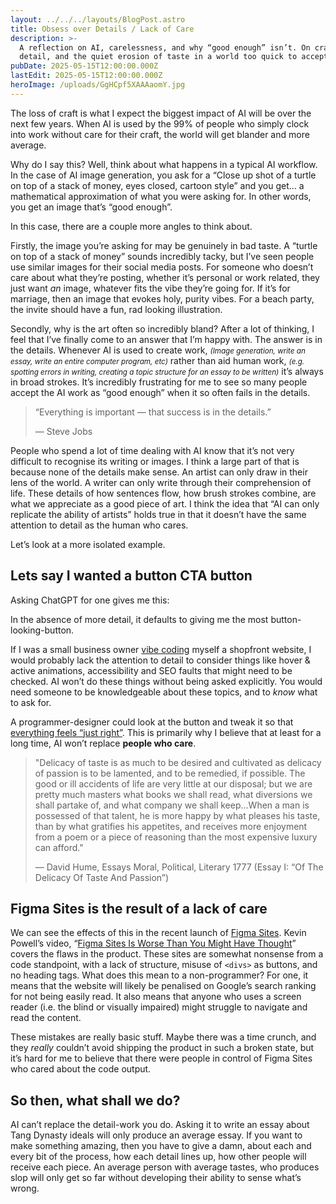 ```yaml
---
layout: ../../../layouts/BlogPost.astro
title: Obsess over Details / Lack of Care
description: >-
  A reflection on AI, carelessness, and why “good enough” isn’t. On craft,
  detail, and the quiet erosion of taste in a world too quick to accept slop.
pubDate: 2025-05-15T12:00:00.000Z
lastEdit: 2025-05-15T12:00:00.000Z
heroImage: /uploads/GgHCpf5XAAAaomY.jpg
---
```


The loss of craft is what I expect the biggest impact of AI will be over the next few years. When AI is used by the 99% of people who simply clock into work without care for their craft, the world will get blander and more average.

Why do I say this? Well, think about what happens in a typical AI workflow. In the case of AI image generation, you ask for a “Close up shot of a turtle on top of a stack of money, eyes closed, cartoon style” and you get… a mathematical approximation of what you were asking for. In other words, you get an image that’s “good enough”.

In this case, there are a couple more angles to think about.

Firstly, the image you’re asking for may be genuinely in bad taste. A “turtle on top of a stack of money” sounds incredibly tacky, but I’ve seen people use similar images for their social media posts. For someone who doesn’t care about what they’re posting, whether it’s personal or work related, they just want _an_ image, whatever fits the vibe they’re going for. If it’s for marriage, then an image that evokes holy, purity vibes. For a beach party, the invite should have a fun, rad looking illustration.

Secondly, why is the art often so incredibly bland? After a lot of thinking, I feel that I’ve finally come to an answer that I’m happy with. The answer is in the details. Whenever AI is used to create work, <small>_(Image generation, write an essay, write an entire computer program, etc)_</small> rather than aid human work, <small>_(e.g. spotting errors in writing, creating a topic structure for an essay to be written)_</small> it’s always in broad strokes. It’s incredibly frustrating for me to see so many people accept the AI work as “good enough” when it so often fails in the details.

> “Everything is important ― that success is in the details.”
>
> ― Steve Jobs

People who spend a lot of time dealing with AI know that it’s not very difficult to recognise its writing or images. I think a large part of that is because none of the details make sense. An artist can only draw in their lens of the world. A writer can only write through their comprehension of life. These details of how sentences flow, how brush strokes combine, are what we appreciate as a good piece of art. I think the idea that “AI can only replicate the ability of artists” holds true in that it doesn’t have the same attention to detail as the human who cares.

Let’s look at a more isolated example.

## Lets say I wanted a button CTA button

Asking ChatGPT for one gives me this:

In the absence of more detail, it defaults to giving me the most button-looking-button.

If I was a small business owner [vibe coding](https://en.wikipedia.org/wiki/Vibe_coding) myself a shopfront website, I would probably lack the attention to detail to consider things like hover & active animations, accessibility and SEO faults that might need to be checked. AI won’t do these things without being asked explicitly. You would need someone to be knowledgeable about these topics, and to _know_ what to ask for.

A programmer-designer could look at the button and tweak it so that [everything feels “just right”](https://stephango.com/in-good-hands). This is primarily why I believe that at least for a long time, AI won’t replace **people who care**.

> "Delicacy of taste is as much to be desired and cultivated as delicacy of passion is to be lamented, and to be remedied, if possible. The good or ill accidents of life are very little at our disposal; but we are pretty much masters what books we shall read, what diversions we shall partake of, and what company we shall keep…When a man is possessed of that talent, he is more happy by what pleases his taste, than by what gratifies his appetites, and receives more enjoyment from a poem or a piece of reasoning than the most expensive luxury can afford."
>
> ― David Hume⁠, Essays Moral, Political, Literary⁠ 1777 (⁠Essay I: “Of The Delicacy Of Taste And Passion”)

## Figma Sites is the result of a lack of care

We can see the effects of this in the recent launch of [Figma Sites](https://www.figma.com/sites/). Kevin Powell’s video, “[Figma Sites Is Worse Than You Might Have Thought](https://www.youtube.com/watch?v=ZsFIvULxkHI)” covers the flaws in the product. These sites are somewhat nonsense from a code standpoint, with a lack of structure, misuse of `<divs>` as buttons, and no heading tags. What does this mean to a non-programmer? For one, it means that the website will likely be penalised on Google’s search ranking for not being easily read. It also means that anyone who uses a screen reader (i.e. the blind or visually impaired) might struggle to navigate and read the content.

These mistakes are really basic stuff. Maybe there was a time crunch, and they _really_ couldn’t avoid shipping the product in such a broken state, but it’s hard for me to believe that there were people in control of Figma Sites who cared about the code output.

## So then, what shall we do?

AI can’t replace the detail-work you do. Asking it to write an essay about Tang Dynasty ideals will only produce an average essay. If you want to make something amazing, then you have to give a damn, about each and every bit of the process, how each detail lines up, how other people will receive each piece. An average person with average tastes, who produces slop will only get so far without developing their ability to sense what’s wrong.
